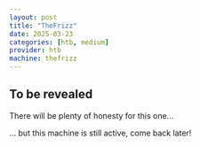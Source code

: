 ```yaml
---
layout: post
title: "TheFrizz"
date: 2025-03-23
categories: [htb, medium]
provider: htb
machine: thefrizz
---
```


## To be revealed
There will be plenty of honesty for this one...

... but this machine is still active, come back later!
